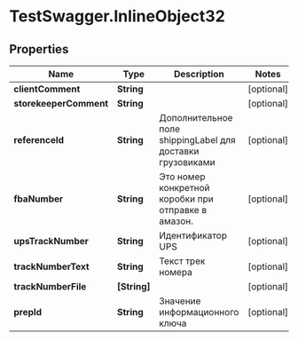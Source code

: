 # TestSwagger.InlineObject32

## Properties

Name | Type | Description | Notes
------------ | ------------- | ------------- | -------------
**clientComment** | **String** |  | [optional] 
**storekeeperComment** | **String** |  | [optional] 
**referenceId** | **String** | Дополнительное поле shippingLabel для доставки грузовиками | [optional] 
**fbaNumber** | **String** | Это номер конкретной коробки при отправке в амазон. | [optional] 
**upsTrackNumber** | **String** | Идентификатор UPS | [optional] 
**trackNumberText** | **String** | Текст трек номера | [optional] 
**trackNumberFile** | **[String]** |  | [optional] 
**prepId** | **String** | Значение информационного ключа | [optional] 


